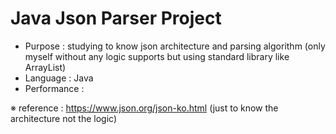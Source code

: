 # Java Json Parser Project

- Purpose : studying to know json architecture and parsing algorithm (only myself without any logic supports but using standard library like ArrayList)
- Language : Java
- Performance : 

※ reference : https://www.json.org/json-ko.html (just to know the architecture not the logic)
